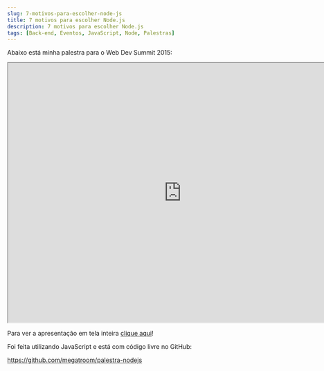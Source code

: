 ```yaml
---
slug: 7-motivos-para-escolher-node-js
title: 7 motivos para escolher Node.js
description: 7 motivos para escolher Node.js
tags: [Back-end, Eventos, JavaScript, Node, Palestras]
---
```


Abaixo está minha palestra para o Web Dev Summit 2015:

<!--truncate-->

<iframe src="http://www.palestras.brunonardini.com.br/sete-motivos-para-escolher-nodejs/index.html" width="800" height="600"></iframe>


Para ver a apresentação em tela inteira [clique aqui](http://www.palestras.brunonardini.com.br/sete-motivos-para-escolher-nodejs/index.html)!

Foi feita utilizando JavaScript e está com código livre no GitHub:

https://github.com/megatroom/palestra-nodejs

